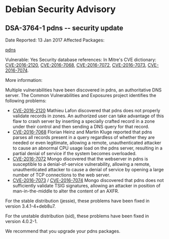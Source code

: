 
Debian Security Advisory
========================


DSA-3764-1 pdns -- security update
----------------------------------



Date Reported:
13 Jan 2017
Affected Packages:

[pdns](https://packages.debian.org/src:pdns)

Vulnerable:
Yes
Security database references:
In Mitre's CVE dictionary: [CVE-2016-2120](https://security-tracker.debian.org/tracker/CVE-2016-2120), [CVE-2016-7068](https://security-tracker.debian.org/tracker/CVE-2016-7068), [CVE-2016-7072](https://security-tracker.debian.org/tracker/CVE-2016-7072), [CVE-2016-7073](https://security-tracker.debian.org/tracker/CVE-2016-7073), [CVE-2016-7074](https://security-tracker.debian.org/tracker/CVE-2016-7074).  

More information:

Multiple vulnerabilities have been discovered in pdns, an authoritative
DNS server. The Common Vulnerabilities and Exposures project identifies
the following problems:


* [CVE-2016-2120](https://security-tracker.debian.org/tracker/CVE-2016-2120)
Mathieu Lafon discovered that pdns does not properly validate
 records in zones. An authorized user can take advantage of this flaw
 to crash server by inserting a specially crafted record in a zone
 under their control and then sending a DNS query for that record.
* [CVE-2016-7068](https://security-tracker.debian.org/tracker/CVE-2016-7068)
Florian Heinz and Martin Kluge reported that pdns parses all records
 present in a query regardless of whether they are needed or even
 legitimate, allowing a remote, unauthenticated attacker to cause an
 abnormal CPU usage load on the pdns server, resulting in a partial
 denial of service if the system becomes overloaded.
* [CVE-2016-7072](https://security-tracker.debian.org/tracker/CVE-2016-7072)
Mongo discovered that the webserver in pdns is susceptible to a
 denial-of-service vulnerability, allowing a remote, unauthenticated
 attacker to cause a denial of service by opening a large number of TCP
 connections to the web server.
* [CVE-2016-7073](https://security-tracker.debian.org/tracker/CVE-2016-7073) /
 [CVE-2016-7074](https://security-tracker.debian.org/tracker/CVE-2016-7074)
Mongo discovered that pdns does not sufficiently validate TSIG
 signatures, allowing an attacker in position of man-in-the-middle to
 alter the content of an AXFR.


For the stable distribution (jessie), these problems have been fixed in
version 3.4.1-4+deb8u7.


For the unstable distribution (sid), these problems have been fixed in
version 4.0.2-1.


We recommend that you upgrade your pdns packages.





